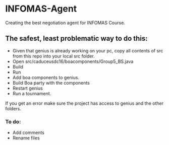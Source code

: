# INFOMAS-Agent
Creating the best negotiation agent for INFOMAS Course.

## The safest, least problematic way to do this:
- Given that genius is already working on your pc, copy all contents of src from this repo into your local src folder. 
- Open src/caduceusdc16/boacomponents/Group5_BS.java
- Build
- Run
- Add boa components to genius.
- Build Boa party with the components
- Restart genius
- Run a tournament.

If you get an error make sure the project has access to genius and the other folders.

### To do:
- Add comments
- Rename files
